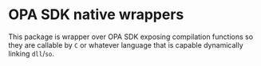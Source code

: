 # OPA SDK native wrappers

This package is wrapper over OPA SDK exposing compilation functions so they are callable by `C` or whatever language that is capable dynamically linking `dll`/`so`.

